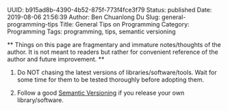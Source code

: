 UUID: b915ad8b-4390-4b52-875f-773f4fce3f79
Status: published
Date: 2019-08-06 21:56:39
Author: Ben Chuanlong Du
Slug: general-programming-tips
Title: General Tips on Programming
Category: Programming
Tags: programming, tips, semantic versioning

**
Things on this page are
fragmentary and immature notes/thoughts of the author.
It is not meant to readers
but rather for convenient reference of the author and future improvement.
**


1. Do NOT chasing the latest versions of libraries/software/tools. 
  Wait for some time for them to be tested thoroughly before adopting them.

2. Follow a good [Semantic Versioning](https://semver.org/) 
  if you release your own library/software.
